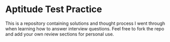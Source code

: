 # Aptitude Test Practice

This is a repository containing solutions and thought process I went through when learning how to answer interview questions. Feel free to fork the repo and add your own review sections for personal use.
